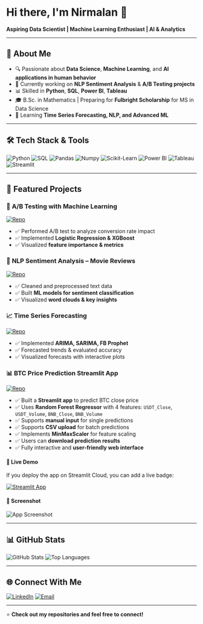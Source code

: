 # Hi there, I'm Nirmalan 👋  
**Aspiring Data Scientist | Machine Learning Enthusiast | AI & Analytics**

---

## 🚀 About Me
- 🔍 Passionate about **Data Science**, **Machine Learning**, and **AI applications in human behavior**
- 🎯 Currently working on **NLP Sentiment Analysis** & **A/B Testing projects**
- 📊 Skilled in **Python**, **SQL**, **Power BI**, **Tableau**
- 🎓 B.Sc. in Mathematics | Preparing for **Fulbright Scholarship** for MS in Data Science
- 🌱 Learning **Time Series Forecasting, NLP, and Advanced ML**

---

## 🛠 Tech Stack & Tools
![Python](https://img.shields.io/badge/Python-3776AB?style=for-the-badge&logo=python&logoColor=white)
![SQL](https://img.shields.io/badge/SQL-4479A1?style=for-the-badge&logo=postgresql&logoColor=white)
![Pandas](https://img.shields.io/badge/Pandas-150458?style=for-the-badge&logo=pandas&logoColor=white)
![Numpy](https://img.shields.io/badge/Numpy-013243?style=for-the-badge&logo=numpy&logoColor=white)
![Scikit-Learn](https://img.shields.io/badge/Scikit--Learn-F7931E?style=for-the-badge&logo=scikitlearn&logoColor=white)
![Power BI](https://img.shields.io/badge/Power%20BI-F2C811?style=for-the-badge&logo=powerbi&logoColor=black)
![Tableau](https://img.shields.io/badge/Tableau-E97627?style=for-the-badge&logo=tableau&logoColor=white)
![Streamlit](https://img.shields.io/badge/Streamlit-FF4B4B?style=for-the-badge&logo=streamlit&logoColor=white)

---

## 📂 Featured Projects
### 🧪 **A/B Testing with Machine Learning**
[![Repo](https://img.shields.io/badge/GitHub-View_Repo-blue?style=for-the-badge&logo=github)](https://github.com/NirmalanSK/AB-Testing-ML-Purchase-Prediction)
- ✅ Performed A/B test to analyze conversion rate impact
- ✅ Implemented **Logistic Regression & XGBoost**
- ✅ Visualized **feature importance & metrics**

### 💬 **NLP Sentiment Analysis – Movie Reviews**
[![Repo](https://img.shields.io/badge/GitHub-View_Repo-blue?style=for-the-badge&logo=github)](your-nlp-repo-link)
- ✅ Cleaned and preprocessed text data
- ✅ Built **ML models for sentiment classification**
- ✅ Visualized **word clouds & key insights**

### 📈 **Time Series Forecasting**
[![Repo](https://img.shields.io/badge/GitHub-View_Repo-blue?style=for-the-badge&logo=github)](https://github.com/NirmalanSK/sales-forecasting-project)
- ✅ Implemented **ARIMA, SARIMA, FB Prophet**
- ✅ Forecasted trends & evaluated accuracy
- ✅ Visualized forecasts with interactive plots

### 📊 **BTC Price Prediction Streamlit App**
[![Repo](https://img.shields.io/badge/GitHub-View_Repo-blue?style=for-the-badge&logo=github)](https://github.com/NirmalanSK/Streamlit-BTC-Price-Prediction)
- ✅ Built a **Streamlit app** to predict BTC close price
- ✅ Uses **Random Forest Regressor** with 4 features: `USDT_Close`, `USDT_Volume`, `BNB_Close`, `BNB_Volume`
- ✅ Supports **manual input** for single predictions
- ✅ Supports **CSV upload** for batch predictions
- ✅ Implements **MinMaxScaler** for feature scaling
- ✅ Users can **download prediction results**
- ✅ Fully interactive and **user-friendly web interface**

#### 🔗 Live Demo
If you deploy the app on Streamlit Cloud, you can add a live badge:

[![Streamlit App](https://static.streamlit.io/badges/streamlit_badge_black_white.svg)](https://share.streamlit.io/Shehan/Streamlit-BTC-Price-Prediction/main/app.py)

#### 📸 Screenshot
![App Screenshot](images/btc_app_screenshot.png)

---

## 📊 GitHub Stats
![GitHub Stats](https://github-readme-stats.vercel.app/api?username=NirmalanSK&show_icons=true&theme=tokyonight)
![Top Languages](https://github-readme-stats.vercel.app/api/top-langs/?username=NirmalanSK&layout=compact&theme=tokyonight)

---

## 🌐 Connect With Me
[![LinkedIn](https://img.shields.io/badge/LinkedIn-blue?style=for-the-badge&logo=linkedin&logoColor=white)](www.linkedin.com/in/nirmalansk)
[![Email](https://img.shields.io/badge/Email-D14836?style=for-the-badge&logo=gmail&logoColor=white)](nirmalkaja812@gmail.com)

---
⭐ **Check out my repositories and feel free to connect!**


<!--
**NirmalanSK/NirmalanSK** is a ✨ _special_ ✨ repository because its `README.md` (this file) appears on your GitHub profile.

Here are some ideas to get you started:

- 🔭 I’m currently working on ...
- 🌱 I’m currently learning ...
- 👯 I’m looking to collaborate on ...
- 🤔 I’m looking for help with ...
- 💬 Ask me about ...
- 📫 How to reach me: ...
- 😄 Pronouns: ...
- ⚡ Fun fact: ...
-->
